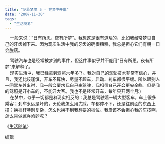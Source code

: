 ```yaml
---
title: "记录梦境 5 - 在梦中开车"
date: "2006-11-30"
tags: 
  - "生活随笔"
---
```


    一般来说：“日有所思，夜有所梦”。我想这是很有道理的，比如我经常梦见自己的牙齿掉下来。因为现实生活中我的牙齿的确很糟糕，我总是担心它们有朝一日会脱落。

    驾驶汽车也是经常被梦到的事件，但这件事似乎并不能用“日有所思，夜有所梦”来解释了。  
    现实生活中，我已经拿到驾照六年多了。我对自己的驾驶技术非常有信心，并且，我还比较谨慎，开车不算快，尽量不超车，启动、刹车都很平缓。所以跟别人一同驾车外出时，我一般会要求我自己来驾驶，我相信自己开会更安全些。但是我的驾照是开小车的，不能开大客。我也不是经常开车，每年只开两个月:)  
    在梦中，似乎一切都是和现实相反的：我总是驾驶着一辆大型客车，车上很多乘客；刹车永远是坏的，无论我怎么用力踩，车都停不下，还是往前面的东西上撞；换档杆特别复杂，怎么也换不到我想要的档位。我应该不会担心我的车技啊，怎么常做这样的梦呢？

《[生活随笔](http://ruanqizhen.spaces.live.com/Blog/cns!1pU-rgQVTuuWM1TX8W8PfmDA!1123.entry)》

[编辑](http://ruanqizhen.spaces.live.com/?_c11_BlogPart_handle=cns!5852D4F797C53FB6!1996&_c11_BlogPart_blogpart=blogentry&_c11_BlogPart_frompart=myspace&_c=BlogPart&_c02_owner=1#commentbody)
